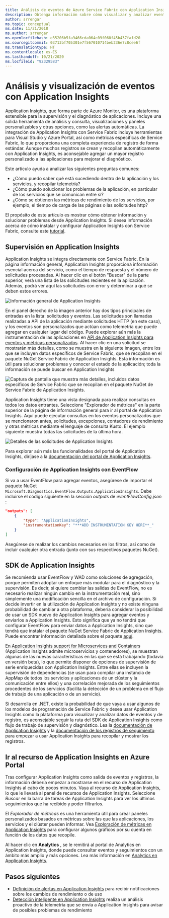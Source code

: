 ```yaml
---
title: Análisis de eventos de Azure Service Fabric con Application Insights
description: Obtenga información sobre cómo visualizar y analizar eventos con Application Insights para la supervisión y el diagnóstico de clústeres de Azure Service Fabric.
author: srrengar
ms.topic: conceptual
ms.date: 11/21/2018
ms.author: srrengar
ms.openlocfilehash: e35206b5fa9466cda064c09f060f45b437fafd20
ms.sourcegitcommit: 03713bf705301e7f567010714beb236e7c8cee6f
ms.translationtype: HT
ms.contentlocale: es-ES
ms.lasthandoff: 10/21/2020
ms.locfileid: "92329583"
---
```

# <a name="event-analysis-and-visualization-with-application-insights"></a>Análisis y visualización de eventos con Application Insights

Application Insights, que forma parte de Azure Monitor, es una plataforma extensible para la supervisión y el diagnóstico de aplicaciones. Incluye una sólida herramienta de análisis y consulta, visualizaciones y paneles personalizables y otras opciones, como las alertas automáticas. La integración de Application Insights con Service Fabric incluye herramientas para Visual Studio y Azure Portal, así como métricas específicas de Service Fabric, lo que proporciona una completa experiencia de registro de forma estándar. Aunque muchos registros se crean y recopilan automáticamente con Application Insights, es aconsejable agregar un mayor registro personalizado a las aplicaciones para mejorar el diagnóstico.

Este artículo ayuda a analizar las siguientes preguntas comunes:

* ¿Cómo puedo saber qué está sucediendo dentro de la aplicación y los servicios, y recopilar telemetría?
* ¿Cómo puedo solucionar los problemas de la aplicación, en particular de los servicios que se comunican entre sí?
* ¿Cómo se obtienen las métricas de rendimiento de los servicios, por ejemplo, el tiempo de carga de las páginas o las solicitudes http?

El propósito de este artículo es mostrar cómo obtener información y solucionar problemas desde Application Insights. Si desea información acerca de cómo instalar y configurar Application Insights con Service Fabric, consulte este [tutorial](service-fabric-tutorial-monitoring-aspnet.md).

## <a name="monitoring-in-application-insights"></a>Supervisión en Application Insights

Application Insights se integra directamente con Service Fabric. En la página información general, Application Insights proporciona información esencial acerca del servicio, como el tiempo de respuesta y el número de solicitudes procesadas. Al hacer clic en el botón "Buscar" de la parte superior, verá una lista de las solicitudes recientes en la aplicación. Además, podrá ver aquí las solicitudes con error y determinar a qué se deben estos errores.

![Información general de Application Insights](media/service-fabric-diagnostics-event-analysis-appinsights/ai-overview.png)

En el panel derecho de la imagen anterior hay dos tipos principales de entradas en la lista: solicitudes y eventos. Las solicitudes son llamadas realizadas a API de la aplicación mediante solicitudes HTTP (en este caso), y los eventos son personalizados que actúan como telemetría que puede agregar en cualquier lugar del código. Puede explorar aún más la instrumentación de las aplicaciones en [API de Application Insights para eventos y métricas personalizados](../azure-monitor/app/api-custom-events-metrics.md). Al hacer clic en una solicitud se mostrarán más detalles, como se muestra en la siguiente imagen, entre los que se incluyen datos específicos de Service Fabric, que se recopilan en el paquete NuGet Service Fabric de Application Insights. Esta información es útil para solucionar problemas y conocer el estado de la aplicación; toda la información se puede buscar en Application Insights

![Captura de pantalla que muestra más detalles, incluidos datos específicos de Service Fabric que se recopilan en el paquete NuGet de Service Fabric de Application Insights.](media/service-fabric-diagnostics-event-analysis-appinsights/ai-request-details.png)

Application Insights tiene una vista designada para realizar consultas en todos los datos entrantes. Seleccione "Explorador de métricas" en la parte superior de la página de información general para ir al portal de Application Insights. Aquí puede ejecutar consultas en los eventos personalizados que se mencionaron antes, solicitudes, excepciones, contadores de rendimiento y otras métricas mediante el lenguaje de consulta Kusto. El ejemplo siguiente muestra todas las solicitudes de la última hora.

![Detalles de las solicitudes de Application Insights](media/service-fabric-diagnostics-event-analysis-appinsights/ai-metrics-explorer.png)

Para explorar aún más las funcionalidades del portal de Application Insights, diríjase a la [documentación del portal de Application Insights](../azure-monitor/app/overview-dashboard.md).

### <a name="configuring-application-insights-with-eventflow"></a>Configuración de Application Insights con EventFlow

Si va a usar EventFlow para agregar eventos, asegúrese de importar el paquete NuGet `Microsoft.Diagnostics.EventFlow.Outputs.ApplicationInsights`. Debe incluirse el código siguiente en la sección *outputs* de *eventFlowConfig.json* :

```json
"outputs": [
    {
        "type": "ApplicationInsights",
        "instrumentationKey": "***ADD INSTRUMENTATION KEY HERE**_"
    }
]
```

Asegúrese de realizar los cambios necesarios en los filtros, así como de incluir cualquier otra entrada (junto con sus respectivos paquetes NuGet).

## <a name="application-insights-sdk"></a>SDK de Application Insights

Se recomienda usar EventFlow y WAD como soluciones de agregación, porque permiten adoptar un enfoque más modular para el diagnóstico y la supervisión. Es decir, si quiere cambiar las salidas de EventFlow, no es necesario realizar ningún cambio en la instrumentación real, sino simplemente una modificación sencilla en el archivo de configuración. Si decide invertir en la utilización de Application Insights y no existe ninguna probabilidad de cambiar a otra plataforma, debería considerar la posibilidad de usar un SDK nuevo de Application Insights para agregar eventos y enviarlos a Application Insights. Esto significa que ya no tendrá que configurar EventFlow para enviar datos a Application Insights, sino que tendrá que instalar el paquete NuGet Service Fabric de Application Insights. Puede encontrar información detallada sobre el paquete [aquí](https://github.com/Microsoft/ApplicationInsights-ServiceFabric).

En [Application Insights support for Microservices and Containers](https://azure.microsoft.com/blog/app-insights-microservices/) (Application Insights admite microservicios y contenedores), se muestran algunas de las nuevas características en las que se está trabajando (todavía en versión beta), lo que permite disponer de opciones de supervisión de serie enriquecidas con Application Insights. Entre ellas se incluyen la supervisión de dependencias (se usan para compilar una instancia de AppMap de todos los servicios y aplicaciones de un clúster y la comunicación entre ellos) y una correlación mejorada de los seguimientos procedentes de los servicios (facilita la detección de un problema en el flujo de trabajo de una aplicación o de un servicio).

Si desarrolla en .NET, existe la probabilidad de que vaya a usar algunos de los modelos de programación de Service Fabric y desea usar Application Insights como la plataforma para visualizar y analizar datos de eventos y de registro, es aconsejable seguir la ruta del SDK de Application Insights como flujo de trabajo de supervisión y diagnóstico. Lea la [documentación de Application Insights](../azure-monitor/azure-monitor-app-hub.yml) y la [documentación de los registros de seguimiento](../azure-monitor/app/asp-net-trace-logs.md) para empezar a usar Application Insights para recopilar y mostrar los registros.

## <a name="navigating-the-application-insights-resource-in-azure-portal"></a>Ir al recurso de Application Insights en Azure Portal

Tras configurar Application Insights como salida de eventos y registros, la información debería empezar a mostrarse en el recurso de Application Insights al cabo de pocos minutos. Vaya al recurso de Application Insights, lo que le llevará al panel de recursos de Application Insights. Seleccione *Buscar* en la barra de tareas de Application Insights para ver los últimos seguimientos que ha recibido y poder filtrarlos.

El *Explorador de métricas* es una herramienta útil para crear paneles personalizados basados en métricas sobre las que las aplicaciones, los servicios y el clúster pueden informar. Vea [Exploración de métricas en Application Insights](../azure-monitor/platform/metrics-charts.md) para configurar algunos gráficos por su cuenta en función de los datos que recopile.

Al hacer clic en **Analytics** , se le remitirá al portal de Analytics en Application Insights, donde puede consultar eventos y seguimientos con un ámbito más amplio y más opciones. Lea más información en [Analytics en Application Insights](../azure-monitor/log-query/log-query-overview.md).

## <a name="next-steps"></a>Pasos siguientes

* [Definición de alertas en Application Insights](../azure-monitor/platform/alerts-log.md) para recibir notificaciones sobre los cambios de rendimiento o de uso
* [Detección inteligente en Application Insights](../azure-monitor/app/proactive-diagnostics.md) realiza un análisis proactivo de la telemetría que se envía a Application Insights para avisar de posibles problemas de rendimiento
